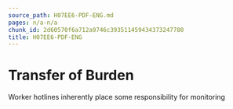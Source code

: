```yaml
---
source_path: H07EE6-PDF-ENG.md
pages: n/a-n/a
chunk_id: 2d60570f6a712a9746c393511459434373247780
title: H07EE6-PDF-ENG
---
```

# Transfer of Burden

Worker hotlines inherently place some responsibility for monitoring
